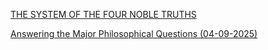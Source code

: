 [THE SYSTEM OF THE FOUR NOBLE TRUTHS](index.md)

[Answering the Major Philosophical Questions (04-09-2025)](Answering-the-Major-Philosophical-Questions(04-09-2025).md)
